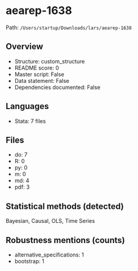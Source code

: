 # aearep-1638

Path: `/Users/startup/Downloads/lars/aearep-1638`

## Overview
- Structure: custom_structure
- README score: 0
- Master script: False
- Data statement: False
- Dependencies documented: False

## Languages
- Stata: 7 files

## Files
- do: 7
- R: 0
- py: 0
- m: 0
- md: 4
- pdf: 3

## Statistical methods (detected)
Bayesian, Causal, OLS, Time Series

## Robustness mentions (counts)
- alternative_specifications: 1
- bootstrap: 1